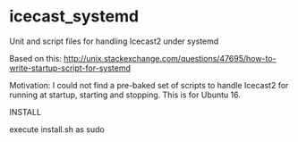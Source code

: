 # icecast_systemd
Unit and script files for handling Icecast2 under systemd

Based on this: http://unix.stackexchange.com/questions/47695/how-to-write-startup-script-for-systemd

Motivation: I could not find a pre-baked set of scripts to handle Icecast2 for running at startup, starting and stopping. This is for Ubuntu 16.

INSTALL

execute install.sh as sudo
